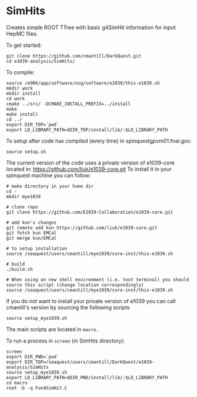 # SimHits
Creates simple ROOT TTree with basic g4SimHit information for input HepMC files.

To get started:
```
git clone https://github.com/cmantill/DarkQuest.git
cd e1039-analysis/SimHits/
```

To compile:
```
source /e906/app/software/osg/software/e1039/this-e1039.sh
mkdir work
mkdir install
cd work
cmake ../src/ -DCMAKE_INSTALL_PREFIX=../install
make
make install
cd ../
export DIR_TOP=`pwd`
export LD_LIBRARY_PATH=$DIR_TOP/install/lib/:$LD_LIBRARY_PATH
```

To setup after code has compiled (every time) in spinquestgpvm01.fnal.gov:
```
source setup.sh
```

The current version of the code uses a private version of e1039-core located in: https://github.com/liuk/e1039-core.git
To install it in your spinquest machine you can follow:
```
# make directory in your home dir
cd -
mkdir mye1039

# clone repo                                                                                                                                                                      
git clone https://github.com/E1039-Collaboration/e1039-core.git

# add kun's changes                                                                                                                                                              
git remote add kun https://github.com/liuk/e1039-core.git
git fetch kun EMCal
git merge kun/EMCal

# to setup installation
source /seaquest/users/cmantill/mye1039/core-inst/this-e1039.sh

# build                                                                                                                                                                           
./build.sh

# When using an new shell environment (i.e. text terminal) you should source this script (change location correspondingly)
source /seaquest/users/cmantill/mye1039/core-inst/this-e1039.sh
```
If you do not want to install your private version of e1039 you can call cmantill's version by sourcing the following scripts
```
source setup_mye1039.sh
```

The main scripts are located in `macro`.

To run a process in `screen` (in SimHits directory): 
```
screen
export DIR_PWD=`pwd`
export DIR_TOP=/seaquest/users/cmantill/DarkQuest/e1039-analysis/SimHits
source setup_mye1039.sh
export LD_LIBRARY_PATH=$DIR_PWD/install/lib/:$LD_LIBRARY_PATH
cd macro
root -b -q Fun4SimHit.C
```